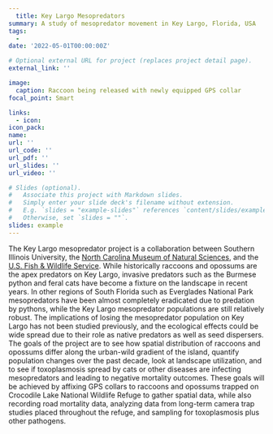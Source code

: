 ```yaml
---
  title: Key Largo Mesopredators
summary: A study of mesopredator movement in Key Largo, Florida, USA
tags:
  - 
date: '2022-05-01T00:00:00Z'

# Optional external URL for project (replaces project detail page).
external_link: ''

image:
  caption: Raccoon being released with newly equipped GPS collar
focal_point: Smart

links:
  - icon: 
icon_pack: 
name: 
url: ''
url_code: ''
url_pdf: ''
url_slides: ''
url_video: ''

# Slides (optional).
#   Associate this project with Markdown slides.
#   Simply enter your slide deck's filename without extension.
#   E.g. `slides = "example-slides"` references `content/slides/example-slides.md`.
#   Otherwise, set `slides = ""`.
slides: example
---
```

  
  The Key Largo mesopredator project is a collaboration between Southern Illinois University, the [North Carolina Museum of Natural Sciences](https://naturalsciences.org/staff/michael-cove), and the [U.S. Fish & Wildlife Service](https://www.fws.gov/refuge/crocodile-lake). While historically raccoons and opossums are the apex predators on Key Largo, invasive predators such as the Burmese python and feral cats have become a fixture on the landscape in recent years. In other regions of South Florida such as Everglades National Park mesopredators have been almost completely eradicated due to predation by pythons, while the Key Largo mesopredator populations are still relatively robust. The implications of losing the mesopredator population on Key Largo has not been studied previously, and the ecological effects could be wide spread due to their role as native predators as well as seed dispersers. The goals of the project are to see how spatial distribution of raccoons and opossums differ along the urban-wild gradient of the island, quantify population changes over the past decade, look at landscape utilization, and to see if toxoplasmosis spread by cats or other diseases are infecting mesopredators and leading to negative mortality outcomes. These goals will be achieved by affixing GPS collars to raccoons and opossums trapped on Crocodile Lake National Wildlife Refuge to gather spatial data, while also recording road mortality data, analyzing data from long-term camera trap studies placed throughout the refuge, and sampling for toxoplasmosis plus other pathogens. 